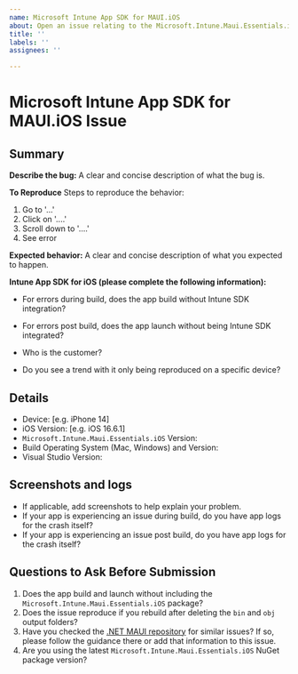 ```yaml
---
name: Microsoft Intune App SDK for MAUI.iOS
about: Open an issue relating to the Microsoft.Intune.Maui.Essentials.iOS NuGet package.
title: ''
labels: ''
assignees: ''

---
```


# Microsoft Intune App SDK for MAUI.iOS Issue

## Summary
**Describe the bug:**
A clear and concise description of what the bug is.

**To Reproduce**
Steps to reproduce the behavior:
1. Go to '...'
2. Click on '....'
3. Scroll down to '....'
4. See error

**Expected behavior:**
A clear and concise description of what you expected to happen.

**Intune App SDK for iOS (please complete the following information):**
- For errors during build, does the app build without Intune SDK integration?
- For errors post build, does the app launch without being Intune SDK integrated?

- Who is the customer?
- Do you see a trend with it only being reproduced on a specific device?

## Details

- Device: [e.g. iPhone 14]
- iOS Version: [e.g. iOS 16.6.1]
- `Microsoft.Intune.Maui.Essentials.iOS` Version:
- Build Operating System (Mac, Windows) and Version:
- Visual Studio Version:

## Screenshots and logs

- If applicable, add screenshots to help explain your problem. 
- If your app is experiencing an issue during build, do you have app logs for the crash itself? 
- If your app is experiencing an issue post build, do you have app logs for the crash itself?

## Questions to Ask Before Submission

1. Does the app build and launch without including the `Microsoft.Intune.Maui.Essentials.iOS` package?
2. Does the issue reproduce if you rebuild after deleting the `bin` and `obj` output folders?
3. Have you checked the [.NET MAUI repository](https://github.com/dotnet/maui/issues) for similar issues? If so, please follow the guidance there or add that information to this issue.
4. Are you using the latest `Microsoft.Intune.Maui.Essentials.iOS` NuGet package version?
